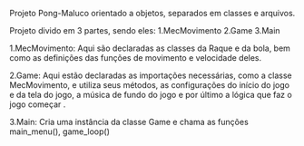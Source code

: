 Projeto Pong-Maluco orientado a objetos, separados em classes e arquivos.

Projeto divido em 3 partes, sendo eles:
1.MecMovimento
2.Game
3.Main 

1.MecMovimento: Aqui são declaradas as classes da Raque e da bola, bem como as definições das funções de movimento e velocidade deles.

2.Game: Aqui estão declaradas as importações necessárias, como a classe MecMovimento, e utiliza seus métodos, as configurações do início do jogo e da tela do jogo, a música de fundo do jogo e por último a lógica que faz o jogo começar .

3.Main: Cria uma instância da classe Game e chama as funções main_menu(), game_loop()